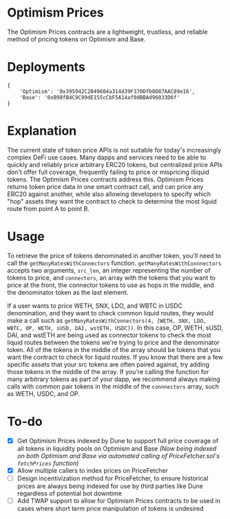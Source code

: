 # Optimism Prices

The Optimism Prices contracts are a lightweight, trustless, and reliable method of pricing tokens on Optimism and Base. 

# Deployments

```
{
    'Optimism': '0x395942C2049604a314d39F370Dfb8D87AAC89e16',
    'Base': '0xB98fB4C9C99dE155cCbF5A14af0dBBAd96033D6f'
}
```

# Explanation

The current state of token price APIs is not suitable for today's increasingly complex DeFi use cases. Many dapps and services need to be able to quickly and reliably price arbitrary ERC20 tokens, but centralized price APIs don't offer full coverage, frequently failing to price or mispricing illiquid tokens. The Optimism Prices contracts address this. Optimism Prices returns token price data in one smart contract call, and can price any ERC20 against another, while also allowing developers to specify which "hop" assets they want the contract to check to determine the most liquid route from point A to point B.

# Usage

To retrieve the price of tokens denominated in another token, you'll need to call the `getManyRatesWithConnectors` function.
`getManyRatesWithConnnectors` accepts two arguments, `src_len`, an integer representing the number of tokens to price, and `connectors`, an array with the tokens that you want to price at the front, the connector tokens to use as hops in the middle, and the denominator token as the last element. 

If a user wants to price WETH, SNX, LDO, and WBTC in USDC denomination, and they want to check common liquid routes, they would make a call such as `getManyRatesWithConnectors(4, [WETH, SNX, LDO, WBTC, OP, WETH, sUSD, DAI, wstETH, USDC])`. In this case, OP, WETH, sUSD, DAI, and wstETH are being used as connector tokens to check the most liquid routes between the tokens we're trying to price and the denominator token. All of the tokens in the middle of the array should be tokens that you want the contract to check for liquid routes. If you know that there are a few specific assets that your src tokens are often paired against, try adding those tokens in the middle of the array. If you're calling the function for many arbitrary tokens as part of your dapp, we recommend always making calls with common pair tokens in the middle of the `connnectors` array, such as WETH, USDC, and OP.

# To-do

- [x] Get Optimism Prices indexed by Dune to support full price coverage of all tokens in liquidity pools on Optimism and Base *(Now being indexed on both Optimism and Base via automated calling of PriceFetcher.sol's `fetchPrices` function)*
- [x] Allow multiple callers to index prices on PriceFetcher
- [ ] Design incentivization method for PriceFetcher, to ensure historical prices are always being indexed for use by third parties like Dune regardless of potential bot downtime
- [ ] Add TWAP support to allow for Optimism Prices contracts to be used in cases where short term price manipulation of tokens is undesired
